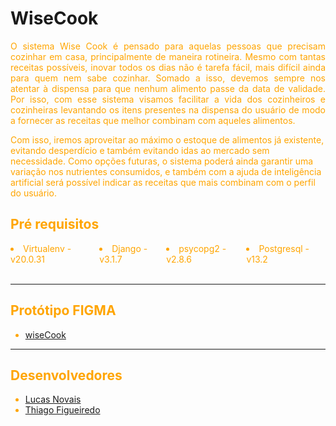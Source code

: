 ﻿# WiseCook <font color = 'orange'>

<p align = "justify">
O sistema Wise Cook é pensado para aquelas pessoas que precisam cozinhar em casa, principalmente de maneira rotineira. Mesmo com tantas receitas possíveis, inovar todos os dias não é tarefa fácil, mais difícil ainda para quem nem sabe cozinhar. Somado a isso, devemos sempre nos atentar à dispensa para que nenhum alimento passe da data de validade. Por isso, com esse sistema visamos facilitar a vida dos cozinheiros e cozinheiras levantando os itens presentes na dispensa do usuário de modo a fornecer as receitas que melhor combinam com aqueles alimentos.

Com isso, iremos aproveitar ao máximo o estoque de alimentos já existente, evitando desperdício e também evitando idas ao mercado sem necessidade. Como opções futuras, o sistema poderá ainda garantir uma variação nos nutrientes consumidos, e também com a ajuda de inteligência artificial será possível indicar as receitas que mais combinam com o perfil do usuário.

</p>

## Pré requisitos

<div style = "display : flex">
    <li>Virtualenv - v20.0.31</li>
    <li>Django - v3.1.7</li>
    <li>psycopg2 - v2.8.6</li>
    <li>Postgresql - v13.2</li>
</div>
<br>
<hr>

## Protótipo FIGMA

- [wiseCook](https://www.figma.com/proto/mP2lJa3OV0tvNwL0kH7d1v/wiseCook?node-id=1%3A2&scaling=min-zoom)

<hr>

## Desenvolvedores

- [Lucas Novais](https://www.instagram.com/l.novais_s/)
- [Thiago Figueiredo](https://github.com/thiagosfig)
